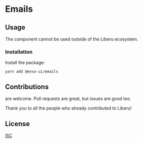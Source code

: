# Emails

## Usage
The component cannot be used outside of the Liberu ecosystem.

### Installation

Install the package:
```
yarn add @enso-ui/emails
```

## Contributions

are welcome. Pull requests are great, but issues are good too.

Thank you to all the people who already contributed to Liberu!

## License

[ISC](https://opensource.org/licenses/ISC)